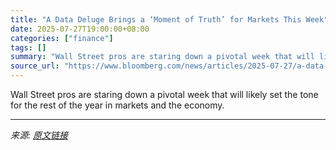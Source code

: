 ```yaml
---
title: "A Data Deluge Brings a ‘Moment of Truth’ for Markets This Week"
date: 2025-07-27T19:00:00+08:00
categories: ["finance"]
tags: []
summary: "Wall Street pros are staring down a pivotal week that will likely set the tone for the rest of the year in markets and the economy."
source_url: "https://www.bloomberg.com/news/articles/2025-07-27/a-data-deluge-brings-a-moment-of-truth-for-markets-this-week"
---
```


Wall Street pros are staring down a pivotal week that will likely set the tone for the rest of the year in markets and the economy.

---

*来源: [原文链接](https://www.bloomberg.com/news/articles/2025-07-27/a-data-deluge-brings-a-moment-of-truth-for-markets-this-week)*
